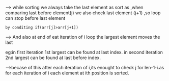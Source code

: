 --> while sorting we always take the last element as sort as ,when comparing last before element(j) we also check last element (j+1) ,so loop can stop before last element

    by conditing if(arr[j]>arr[j+1])

--> And also at end of eat iteration of i loop the largest element moves the last

   eg:in first iteration 1st largest can be found at last index.
      in second iteration 2nd largest can be found at last before index.

-->becase of this after each iteration of i,its enought to check j for len-1-i.as for each iteration of i each element at ith position is sorted.
